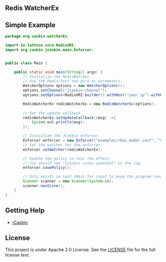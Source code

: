 Redis WatcherEx
---
## Simple Example

```java
package org.casbin.watcherEx;

import io.lettuce.core.RedisURI;
import org.casbin.jcasbin.main.Enforcer;


public class Main {

    public static void main(String[] args) {
        // Initialize the RedisWatcher.
        // Use the Redis host and port as parameters.
        WatcherOptions options = new WatcherOptions();
        options.setChannel("jcasbin-channel");
        options.setOptions(RedisURI.builder().withHost("your ip").withPort(6379).build());

        RedisWatcherEx redisWatcherEx = new RedisWatcherEx(options);
        
        // Set the update callback.
        redisWatcherEx.setUpdateCallback((msg) ->{
            System.out.println(msg);
        });

        // Initialize the JCasbin enforcer.
        Enforcer enforcer = new Enforcer("examples/rbac_model.conf", "examples/rbac_policy.csv");
        // Set the watcher for the enforcer.
        enforcer.setWatcher(redisWatcherEx);

        // Update the policy to test the effect.
        // You should see "[casbin rules updated]" in the log.
        enforcer.savePolicy();

        // Only exists in test (Wait for input to keep the program running)
        Scanner scanner = new Scanner(System.in);
        scanner.nextLine();
    }
}
```

## Getting Help

- [jCasbin](https://github.com/casbin/jcasbin)

## License

This project is under Apache 2.0 License. See the [LICENSE](LICENSE) file for the full license text.